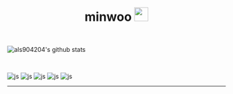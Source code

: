 <h1 align="center">minwoo</a>  <img
src="https://https://github.com/blackcater/blackcater/raw/main/images/Hi.gif" height="32" /></h1>



<br/>

![als904204's github stats](https://github-readme-stats.vercel.app/api?username=als904204&show_icons=true)

<br />

 


![js](https://img.shields.io/badge/Java-ED8B00?style=for-the-badge&logo=openjdk&logoColor=white)
![js](https://img.shields.io/badge/Spring-6DB33F?style=for-the-badge&logo=spring&logoColor=white)
![js](https://img.shields.io/badge/SpringBoot-6DB33F?style=for-the-badge&logo=Spring&logoColor=white)
![js](https://img.shields.io/badge/MySQL-005C84?style=for-the-badge&logo=mysql&logoColor=white)
![js](https://img.shields.io/badge/Docker-2496ED?style=for-the-badge&logo=docker&logoColor=white)

---

